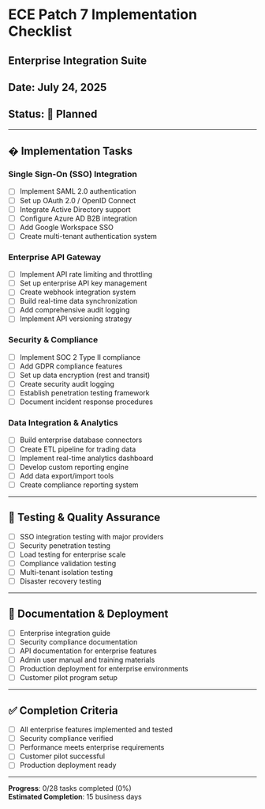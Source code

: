 # ECE Patch 7 Implementation Checklist
## Enterprise Integration Suite
## Date: July 24, 2025
## Status: 🚀 Planned

---

## � Implementation Tasks

### Single Sign-On (SSO) Integration
- [ ] Implement SAML 2.0 authentication
- [ ] Set up OAuth 2.0 / OpenID Connect
- [ ] Integrate Active Directory support
- [ ] Configure Azure AD B2B integration
- [ ] Add Google Workspace SSO
- [ ] Create multi-tenant authentication system

### Enterprise API Gateway
- [ ] Implement API rate limiting and throttling
- [ ] Set up enterprise API key management
- [ ] Create webhook integration system
- [ ] Build real-time data synchronization
- [ ] Add comprehensive audit logging
- [ ] Implement API versioning strategy

### Security & Compliance
- [ ] Implement SOC 2 Type II compliance
- [ ] Add GDPR compliance features
- [ ] Set up data encryption (rest and transit)
- [ ] Create security audit logging
- [ ] Establish penetration testing framework
- [ ] Document incident response procedures

### Data Integration & Analytics
- [ ] Build enterprise database connectors
- [ ] Create ETL pipeline for trading data
- [ ] Implement real-time analytics dashboard
- [ ] Develop custom reporting engine
- [ ] Add data export/import tools
- [ ] Create compliance reporting system

---

## 🧪 Testing & Quality Assurance
- [ ] SSO integration testing with major providers
- [ ] Security penetration testing
- [ ] Load testing for enterprise scale
- [ ] Compliance validation testing
- [ ] Multi-tenant isolation testing
- [ ] Disaster recovery testing

---

## 📖 Documentation & Deployment
- [ ] Enterprise integration guide
- [ ] Security compliance documentation
- [ ] API documentation for enterprise features
- [ ] Admin user manual and training materials
- [ ] Production deployment for enterprise environments
- [ ] Customer pilot program setup

---

## ✅ Completion Criteria
- [ ] All enterprise features implemented and tested
- [ ] Security compliance verified
- [ ] Performance meets enterprise requirements
- [ ] Customer pilot successful
- [ ] Production deployment ready

---

**Progress**: 0/28 tasks completed (0%)  
**Estimated Completion**: 15 business days

